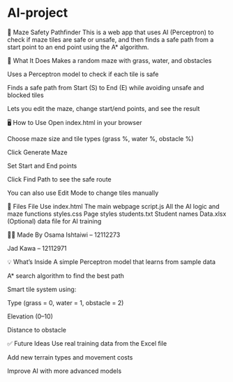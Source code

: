 # AI-project

🧠 Maze Safety Pathfinder
This is a web app that uses AI (Perceptron) to check if maze tiles are safe or unsafe, and then finds a safe path from a start point to an end point using the A* algorithm.

🚀 What It Does
Makes a random maze with grass, water, and obstacles

Uses a Perceptron model to check if each tile is safe

Finds a safe path from Start (S) to End (E) while avoiding unsafe and blocked tiles

Lets you edit the maze, change start/end points, and see the result

🖥️ How to Use
Open index.html in your browser

Choose maze size and tile types (grass %, water %, obstacle %)

Click Generate Maze

Set Start and End points

Click Find Path to see the safe route

You can also use Edit Mode to change tiles manually

📁 Files
File	Use
index.html	The main webpage
script.js	All the AI logic and maze functions
styles.css	Page styles
students.txt	Student names
Data.xlsx	(Optional) data file for AI training

👨‍🎓 Made By
Osama Ishtaiwi – 12112273

Jad Kawa – 12112971

💡 What’s Inside
A simple Perceptron model that learns from sample data

A* search algorithm to find the best path

Smart tile system using:

Type (grass = 0, water = 1, obstacle = 2)

Elevation (0–10)

Distance to obstacle

✅ Future Ideas
Use real training data from the Excel file

Add new terrain types and movement costs

Improve AI with more advanced models

